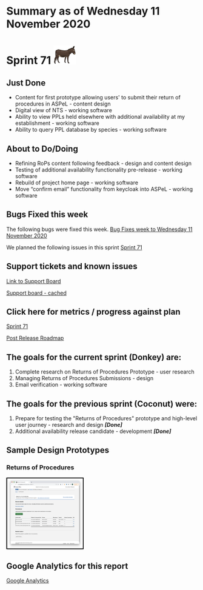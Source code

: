 # Summary as of Wednesday 11 November 2020 

# Sprint 71 ![Donkey](graphs/Donkey.png) 

## Just Done
* Content for first prototype allowing users' to submit their return of procedures in ASPeL - content design
* Digital view of NTS - working software
* Ability to view PPLs held elsewhere with additional availability at my establishment - working software
* Ability to query PPL database by species - working software

## About to Do/Doing
* Refining RoPs content following feedback - design and content design
* Testing of additional availability functionality pre-release - working software
* Rebuild of project home page - working software
* Move “confirm email” functionality from keycloak into ASPeL - working software

## Bugs Fixed this week
The following bugs were fixed this week.
[Bug Fixes week to Wednesday 11 November 2020](graphs/bugs11112020.png)

We planned the following issues in this sprint 
[Sprint 71](graphs/sprint11112020.png)

## Support tickets and known issues
[Link to Support Board](https://collaboration.homeoffice.gov.uk/jira/secure/RapidBoard.jspa?rapidView=1717&selectedIssue=ASSB-253)

[Support board - cached](graphs/supportBoard11112020.png)

## Click here for metrics / progress against plan
[Sprint 71](graphs/progress11112020.png)

[Post Release Roadmap](graphs/roadmap11112020.png)

## The goals for the current sprint (Donkey) are:
1. Complete research on Returns of Procedures Prototype - user research 
2. Managing Returns of Procedures Submissions - design 
3. Email verification - working software

## The goals for the previous sprint (Coconut) were:
1. Prepare for testing the "Returns of Procedures" prototype and high-level user journey - research and design ***[Done]***
2. Additional availability release candidate - development ***[Done]***


## Sample Design Prototypes
### Returns of Procedures
<a href="graphs/proto1_11112020.png"><img src="graphs/proto1_11112020.png" alt="HTML5 Icon" width="200" style="border:2px solid black"></a>
<br>

## Google Analytics for this report
[Google Analytics](graphs/GA11112020.png)
